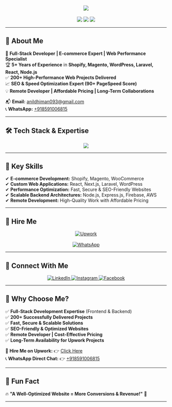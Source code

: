 <!-- Typing Animation -->
<h1 align="center">
  <img src="https://readme-typing-svg.herokuapp.com?font=Fira+Code&size=28&pause=1000&color=ff6600&center=true&vCenter=true&multiline=true&width=800&height=80&lines=Hello,+I'm+Anil+Kumar!;Full-Stack+Developer+%7C+E-commerce+Expert">
</h1>

<p align="center">
  <img src="https://img.shields.io/badge/Remote%20Developer-✔️-brightgreen?style=flat-square" />
  <img src="https://img.shields.io/badge/Affordable%20Pricing-✔️-blue?style=flat-square" />
  <img src="https://img.shields.io/badge/200%2B%20Projects%20Completed-✔️-red?style=flat-square" />
</p>

---

## 🌟 **About Me**
🚀 **Full-Stack Developer | E-commerce Expert | Web Performance Specialist**  
🏆 **5+ Years of Experience** in **Shopify, Magento, WordPress, Laravel, React, Node.js**  
✅ **200+ High-Performance Web Projects Delivered**  
📈 **SEO & Speed Optimization Expert (90+ PageSpeed Score)**  
💡 **Remote Developer | Affordable Pricing | Long-Term Collaborations**  

📬 **Email:** [anildhiman093@gmail.com](mailto:anildhiman093@gmail.com)  
📞 **WhatsApp:** [+918591006815](https://wa.me/918591006815)  

---

## 🛠️ **Tech Stack & Expertise**
<p align="center">
  <img src="https://skillicons.dev/icons?i=react,nextjs,angular,js,ts,nodejs,express,php,laravel,mysql,mongodb,firebase,aws,wordpress,shopify,magento,html,css,tailwind" />
</p>

---

## 🚀 **Key Skills**
✔ **E-commerce Development:** Shopify, Magento, WooCommerce  
✔ **Custom Web Applications:** React, Next.js, Laravel, WordPress  
✔ **Performance Optimization:** Fast, Secure & SEO-Friendly Websites  
✔ **Scalable Backend Architectures:** Node.js, Express.js, Firebase, AWS  
✔ **Remote Development:** High-Quality Work with Affordable Pricing  

---

## 📡 **Hire Me**
<p align="center">
  <a href="https://www.upwork.com/freelancers/~01e31068acba05463a?mp_source=share" target="_blank">
    <img src="https://img.shields.io/badge/Hire%20Me%20on%20Upwork-ff6600?style=for-the-badge&logo=upwork&logoColor=white" alt="Upwork">
  </a>
  <br><br>
  <a href="https://wa.me/918591006815" target="_blank">
    <img src="https://img.shields.io/badge/Chat%20on%20WhatsApp-25D366?style=for-the-badge&logo=whatsapp&logoColor=white" alt="WhatsApp">
  </a>
</p>

---

## 📡 **Connect With Me**
<p align="center">
<a href="https://www.linkedin.com/in/anil-kumar-713b07144" target="_blank">
  <img src="https://img.shields.io/badge/LinkedIn-%230077B5.svg?style=for-the-badge&logo=linkedin&logoColor=white" alt="LinkedIn"/>
</a>
<a href="https://www.instagram.com/_anil_dhiman" target="_blank">
  <img src="https://img.shields.io/badge/Instagram-%23E4405F.svg?style=for-the-badge&logo=instagram&logoColor=white" alt="Instagram"/>
</a>
<a href="https://www.facebook.com/anil.dhiman.148553" target="_blank">
  <img src="https://img.shields.io/badge/Facebook-%231877F2.svg?style=for-the-badge&logo=facebook&logoColor=white" alt="Facebook"/>
</a>
</p>

---

## 💼 **Why Choose Me?**
✅ **Full-Stack Development Expertise** (Frontend & Backend)  
✅ **200+ Successfully Delivered Projects**  
✅ **Fast, Secure & Scalable Solutions**  
✅ **SEO-Friendly & Optimized Websites**  
✅ **Remote Developer | Cost-Effective Pricing**  
✅ **Long-Term Availability for Upwork Projects**  

💼 **Hire Me on Upwork:** 👉 [Click Here](https://www.upwork.com/freelancers/~01e31068acba05463a?mp_source=share)  
📞 **WhatsApp Direct Chat:** 👉 [+918591006815](https://wa.me/918591006815)  

---

## 🎯 **Fun Fact**
🔥 **"A Well-Optimized Website = More Conversions & Revenue!"** 🚀  

---
